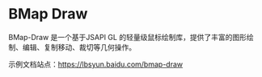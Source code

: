 # BMap Draw

BMap-Draw 是一个基于JSAPI GL 的轻量级鼠标绘制库，提供了丰富的图形绘制、编辑、复制移动、裁切等几何操作。

示例文档站点：https://lbsyun.baidu.com/bmap-draw
